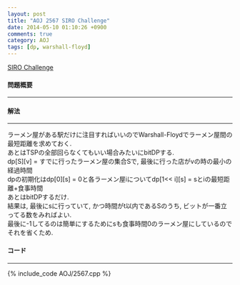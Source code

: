 ```yaml
---
layout: post
title: "AOJ 2567 SIRO Challenge"
date: 2014-05-10 01:10:26 +0900
comments: true
category: AOJ
tags: [dp, warshall-floyd]
---
```


[SIRO Challenge](http://judge.u-aizu.ac.jp/onlinejudge/description.jsp?id=2567)  

#### 問題概要

****

#### 解法

****

ラーメン屋がある駅だけに注目すればいいのでWarshall-Floydでラーメン屋間の最短距離を求めておく.  
あとはTSPの全部回らなくてもいい場合みたいにbitDPする.  
dp[S][v] = すでに行ったラーメン屋の集合Sで, 最後に行った店がvの時の最小の経過時間  
dpの初期化はdp[0][s] = 0と各ラーメン屋iについてdp[1<< i][s] = sとiの最短距離+食事時間  
あとはbitDPするだけ.  
結果は, 最後にsに行っていて, かつ時間がt以内であるSのうち, ビットが一番立ってる数をみればよい.  
最後に-1してるのは簡単にするためにsも食事時間0のラーメン屋にしているのでそれを省くため.  

#### コード

****

{% include_code AOJ/2567.cpp %}

